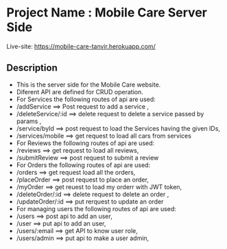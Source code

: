 # Project Name : Mobile Care Server Side

Live-site: https://mobile-care-tanvir.herokuapp.com/

## Description

- This is the server side for the Mobile Care website.
- Diferent API are defined for CRUD operation.
- For Services the following routes of api are used:
- /addService ==> Post request to add a service ,
- /deleteService/:id ==> delete request to delete a service passed by params ,
- /service/byId ==> post request to load the Services having the given IDs,
- /services/mobile ==> get request to load all cars from services
- For Reviews the following routes of api are used:
- /reviews ==> get request to load all reviews,
- /submitReview ==> post request to submit a review
- For Orders the following routes of api are used:
- /orders ==> get request load all the orders,
- /placeOrder ==> post request to place an order,
- /myOrder ==> get reuest to load my orderr with JWT token,
- /deleteOrder/:id ==> delete request to delete an order ,
- /updateOrder/:id ==> put rerquest to update an order
- For managing users the following routes of api are used:
- /users ==> post api to add an user,
- /user ==> put api to add an user,
- /users/:email ==> get API to know user role,
- /users/admin ==> put api to make a user admin,
